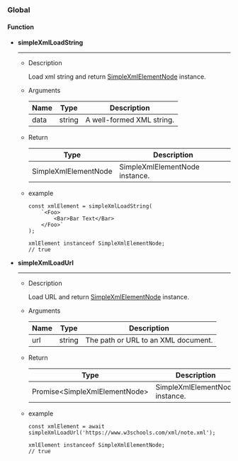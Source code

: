 ### Global

#### Function

- **simpleXmlLoadString**
  ***
  - Description

    Load xml string and return [SimpleXmlElementNode](./SimpleXmlElementNode.md) instance.

  - Arguments

    | Name | Type | Description |
    |---|:---:|---|
    | data | string | A well-formed XML string. |

  - Return

    | Type | Description |
    |:---:|---|
    | SimpleXmlElementNode | SimpleXmlElementNode instance. |

  - example
    ```
    const xmlElement = simpleXmlLoadString(
        `<Foo>
            <Bar>Bar Text</Bar>
        </Foo>`
    );

    xmlElement instanceof SimpleXmlElementNode;
    // true
    ```

- **simpleXmlLoadUrl**
  ***
  - Description

    Load URL and return [SimpleXmlElementNode](./SimpleXmlElementNode.md) instance.

  - Arguments

    | Name | Type | Description |
    |---|:---:|---|
    | url | string | The path or URL to an XML document. |

  - Return

    | Type | Description |
    |:---:|---|
    | Promise\<SimpleXmlElementNode\> | SimpleXmlElementNode instance. |

  - example
    ```
    const xmlElement = await simpleXmlLoadUrl('https://www.w3schools.com/xml/note.xml');

    xmlElement instanceof SimpleXmlElementNode;
    // true
    ```
